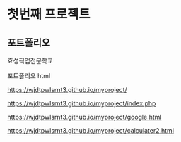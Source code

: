 # 첫번째 프로젝트

## 포트폴리오

효성직업전문학교

포트폴리오
html

https://wjdtpwlsrnt3.github.io/myproject/


https://wjdtpwlsrnt3.github.io/myproject/index.php


https://wjdtpwlsrnt3.github.io/myproject/google.html


https://wjdtpwlsrnt3.github.io/myproject/calculater2.html
